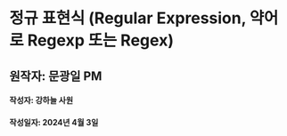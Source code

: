 # 정규 표현식 (Regular Expression, 약어로 Regexp 또는 Regex)
## 원작자: 문광일 PM
#### 작성자: 강하늘 사원
#### 작성일자: 2024년 4월 3일 
